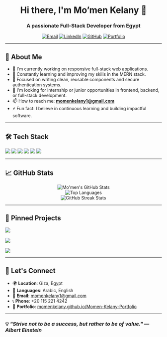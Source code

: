 <h1 align="center">Hi there, I'm Mo’men Kelany 👋</h1>
<h3 align="center">A passionate Full-Stack Developer from Egypt</h3>

<p align="center">
  <a href="mailto:momenkelany1@gmail.com"><img src="https://img.shields.io/badge/-Email-D14836?style=for-the-badge&logo=gmail&logoColor=white" alt="Email"></a>
  <a href="https://www.linkedin.com/in/momen-kelany"><img src="https://img.shields.io/badge/-LinkedIn-blue?style=for-the-badge&logo=linkedin&logoColor=white" alt="LinkedIn"></a>
  <a href="https://github.com/momenkelany"><img src="https://img.shields.io/badge/-GitHub-181717?style=for-the-badge&logo=github&logoColor=white" alt="GitHub"></a>
  <a href="https://momenkelany.github.io/Momen-Kelany-Portfolio/"><img src="https://img.shields.io/badge/-Portfolio-000?style=for-the-badge&logo=firefox&logoColor=white" alt="Portfolio"></a>
</p>

---

## 🚀 About Me

- 🔭 I'm currently working on responsive full-stack web applications.
- 🌱 Constantly learning and improving my skills in the MERN stack.
- 🧠 Focused on writing clean, reusable components and secure authentication systems.
- 👯 I'm looking for internship or junior opportunities in frontend, backend, or full-stack development.
- 📫 How to reach me: **momenkelany1@gmail.com**
- ⚡ Fun fact: I believe in continuous learning and building impactful software.

---

## 🛠️ Tech Stack

<p align="left">
  <img src="https://img.shields.io/badge/JavaScript-%23F7DF1E?style=for-the-badge&logo=javascript&logoColor=black"/>
  <img src="https://img.shields.io/badge/React-%2361DAFB?style=for-the-badge&logo=react&logoColor=black"/>
  <img src="https://img.shields.io/badge/Node.js-%23339933?style=for-the-badge&logo=node.js&logoColor=white"/>
  <img src="https://img.shields.io/badge/Express-%23000000?style=for-the-badge&logo=express&logoColor=white"/>
  <img src="https://img.shields.io/badge/MongoDB-%2347A248?style=for-the-badge&logo=mongodb&logoColor=white"/>
  <img src="https://img.shields.io/badge/Tailwind_CSS-%2306B6D4?style=for-the-badge&logo=tailwind-css&logoColor=white"/>
</p>

---

## 📈 GitHub Stats

<p align="center">
  <img src="https://github-readme-stats.vercel.app/api?username=momenkelany&show_icons=true&theme=radical" alt="Mo'men's GitHub Stats"/>
  <br/>
  <img src="https://github-readme-stats.vercel.app/api/top-langs/?username=momenkelany&layout=compact&theme=radical" alt="Top Languages"/>
  <br/>
  <img src="https://github-readme-streak-stats.herokuapp.com/?user=momenkelany&theme=radical" alt="GitHub Streak Stats"/>
</p>

---

## 📂 Pinned Projects

<p align="left">
  <a href="https://github.com/momenkelany/Momen-Kelany-Portfolio">
    <img align="center" src="https://github-readme-stats.vercel.app/api/pin/?username=momenkelany&repo=Momen-Kelany-Portfolio&theme=radical" />
  </a>
  <br/><br/>
  <a href="https://github.com/momenkelany/weather-app">
    <img align="center" src="https://github-readme-stats.vercel.app/api/pin/?username=momenkelany&repo=weather-app&theme=radical" />
  </a>
  <br/><br/>
  <a href="https://github.com/momenkelany/TV-Show-Search">
    <img align="center" src="https://github-readme-stats.vercel.app/api/pin/?username=momenkelany&repo=TV-Show-Search&theme=radical" />
  </a>
</p>

---

## 🧭 Let's Connect

- 🌍 **Location**: Giza, Egypt  
- 💬 **Languages**: Arabic, English  
- 📧 **Email**: [momenkelany1@gmail.com](mailto:momenkelany1@gmail.com)  
- 📞 **Phone**: +20 115 221 4242  
- 💼 **Portfolio**: [momenkelany.github.io/Momen-Kelany-Portfolio](https://momenkelany.github.io/Momen-Kelany-Portfolio/)

---

### 💡 *"Strive not to be a success, but rather to be of value." — Albert Einstein*
